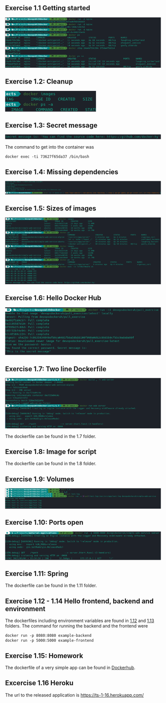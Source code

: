 
## Exercise 1.1 Getting started

![Screen capture](1.1.png)

## Exercise 1.2: Cleanup

![Screen capture](1.2.png)

## Exercise 1.3: Secret message

![Screen capture](1.3.png)

The command to get into the container was 
```
docker exec -ti 73627f65da37 /bin/bash     
```


## Exercise 1.4: Missing dependencies

![Screen capture](1.4.png)

## Exercise 1.5: Sizes of images

![Screen capture](1.5.png)

## Exercise 1.6: Hello Docker Hub

![Screen capture](1.6.png)

## Exercise 1.7: Two line Dockerfile

![Screen capture](1.7/1.7.png)

The dockerfile can be found in the 1.7 folder. 

## Exercise 1.8: Image for script

The dockerfile can be found in the 1.8 folder. 

## Exercise 1.9: Volumes

![Screen capture](1.9/1.9.png)

## Exercise 1.10: Ports open

![Screen capture](1.10.png)

## Exercise 1.11: Spring

The dockerfile can be found in the 1.11 folder. 

## Exercise 1.12 - 1.14 Hello frontend, backend and environment

The dockerfiles including environment variables are found in [1.12](https://github.com/thomsva/devopsWithDocker/tree/main/part1/1.12) and [1.13](https://github.com/thomsva/devopsWithDocker/tree/main/part1/1.13) folders. The command for running the backend and the frontend were

```
docker run -p 8080:8080 example-backend  
docker run -p 5000:5000 example-frontend   
```
## Exercise 1.15: Homework

The dockerfile of a very simple app can be found in [Dockerhub](https://hub.docker.com/repository/docker/thomsva/hello-docker).

## Excercise 1.16 Heroku

The url to the released application is https://ts-1-16.herokuapp.com/